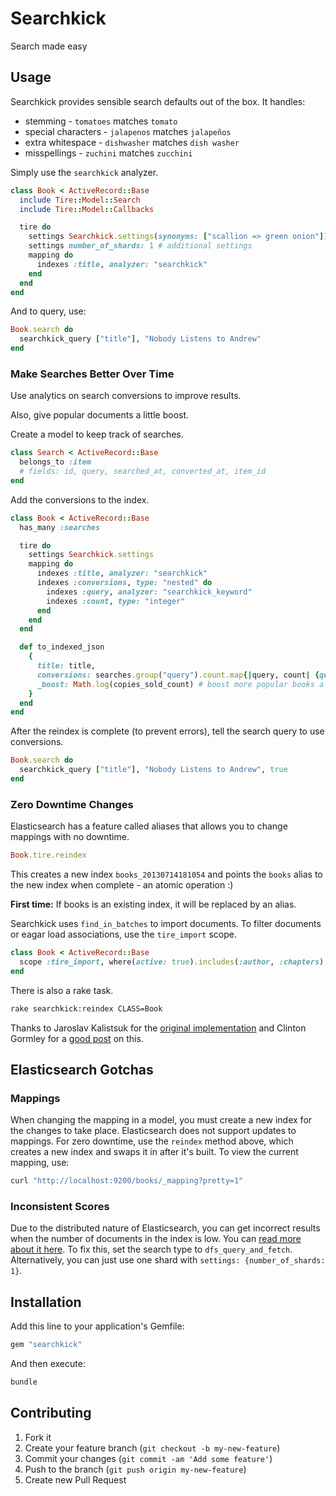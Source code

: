 # Searchkick

Search made easy

## Usage

Searchkick provides sensible search defaults out of the box.  It handles:

- stemming - `tomatoes` matches `tomato`
- special characters - `jalapenos` matches `jalapeños`
- extra whitespace - `dishwasher` matches `dish washer`
- misspellings - `zuchini` matches `zucchini`

Simply use the `searchkick` analyzer.

```ruby
class Book < ActiveRecord::Base
  include Tire::Model::Search
  include Tire::Model::Callbacks

  tire do
    settings Searchkick.settings(synonyms: ["scallion => green onion"])
    settings number_of_shards: 1 # additional settings
    mapping do
      indexes :title, analyzer: "searchkick"
    end
  end
end
```

And to query, use:

```ruby
Book.search do
  searchkick_query ["title"], "Nobody Listens to Andrew"
end
```

### Make Searches Better Over Time

Use analytics on search conversions to improve results.

Also, give popular documents a little boost.

Create a model to keep track of searches.

```ruby
class Search < ActiveRecord::Base
  belongs_to :item
  # fields: id, query, searched_at, converted_at, item_id
end
```

Add the conversions to the index.

```ruby
class Book < ActiveRecord::Base
  has_many :searches

  tire do
    settings Searchkick.settings
    mapping do
      indexes :title, analyzer: "searchkick"
      indexes :conversions, type: "nested" do
        indexes :query, analyzer: "searchkick_keyword"
        indexes :count, type: "integer"
      end
    end
  end

  def to_indexed_json
    {
      title: title,
      conversions: searches.group("query").count.map{|query, count| {query: query, count: count} }, # TODO fix
      _boost: Math.log(copies_sold_count) # boost more popular books a bit
    }
  end
end
```

After the reindex is complete (to prevent errors), tell the search query to use conversions.

```ruby
Book.search do
  searchkick_query ["title"], "Nobody Listens to Andrew", true
end
```

### Zero Downtime Changes

Elasticsearch has a feature called aliases that allows you to change mappings with no downtime.

```ruby
Book.tire.reindex
```

This creates a new index `books_20130714181054` and points the `books` alias to the new index when complete - an atomic operation :)

**First time:** If books is an existing index, it will be replaced by an alias.

Searchkick uses `find_in_batches` to import documents.  To filter documents or eagar load associations, use the `tire_import` scope.

```ruby
class Book < ActiveRecord::Base
  scope :tire_import, where(active: true).includes(:author, :chapters)
end
```

There is also a rake task.

```sh
rake searchkick:reindex CLASS=Book
```

Thanks to Jaroslav Kalistsuk for the [original implementation](https://gist.github.com/jarosan/3124884) and Clinton Gormley for a [good post](http://www.elasticsearch.org/blog/changing-mapping-with-zero-downtime/) on this.

## Elasticsearch Gotchas

### Mappings

When changing the mapping in a model, you must create a new index for the changes to take place.  Elasticsearch does not support updates to mappings.  For zero downtime, use the `reindex` method above, which creates a new index and swaps it in after it's built.  To view the current mapping, use:

```sh
curl "http://localhost:9200/books/_mapping?pretty=1"
```

### Inconsistent Scores

Due to the distributed nature of Elasticsearch, you can get incorrect results when the number of documents in the index is low.  You can [read more about it here](http://www.elasticsearch.org/blog/understanding-query-then-fetch-vs-dfs-query-then-fetch/).  To fix this, set the search type to `dfs_query_and_fetch`.  Alternatively, you can just use one shard with `settings: {number_of_shards: 1}`.

## Installation

Add this line to your application's Gemfile:

```ruby
gem "searchkick"
```

And then execute:

```sh
bundle
```

## Contributing

1. Fork it
2. Create your feature branch (`git checkout -b my-new-feature`)
3. Commit your changes (`git commit -am 'Add some feature'`)
4. Push to the branch (`git push origin my-new-feature`)
5. Create new Pull Request
